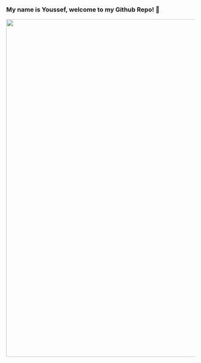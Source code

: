 ### My name is Youssef, welcome to my Github Repo! 👋

<p align="center">
  <img src="https://thumbs.gfycat.com/SpanishShrillIvorygull-small.gif" style="width: 900px; height: auto;"/>
 </p>
 <!--
**eryous/eryous** is a ✨ _special_ ✨ repository because its `README.md` (this file) appears on your GitHub profile.

Here are some ideas to get you started:

- 🔭 I’m currently working on ...
- 🌱 I’m currently learning ...
- 👯 I’m looking to collaborate on ...
- 🤔 I’m looking for help with ...
- 💬 Ask me about ...
- 📫 How to reach me: ...
- 😄 Pronouns: ...
- ⚡ Fun fact: ...
-->
